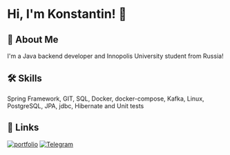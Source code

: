 
# Hi, I'm Konstantin! 👋


## 🚀 About Me
I'm a Java backend developer and Innopolis University student from Russia!


## 🛠 Skills
Spring Framework, GIT, SQL, Docker, docker-compose, Kafka, Linux, PostgreSQL, JPA, jdbc, Hibernate and Unit tests


## 🔗 Links
[![portfolio](https://img.shields.io/badge/my_portfolio-000?style=for-the-badge&logo=ko-fi&logoColor=white)](https://drive.google.com/file/d/1tslkfMdDgPU614-hgoQaJn7me0jwTwUS/view?usp=sharing)
[![Telegram](https://img.shields.io/badge/telegram-1DA1F2?style=for-the-badge&logo=telegram&logoColor=white)](https://t.me/plaffyyy)
